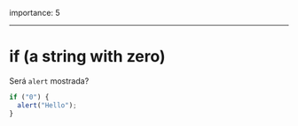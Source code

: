 importance: 5

---

# if (a string with zero)

Será `alert` mostrada?

```js
if ("0") {
  alert("Hello");
}
```
